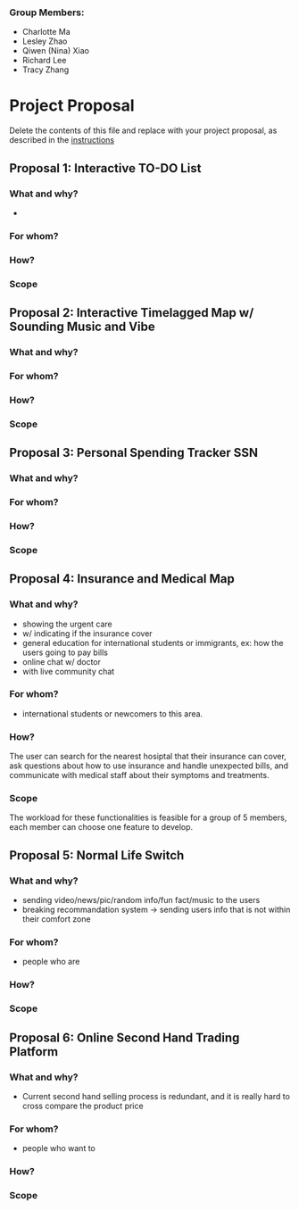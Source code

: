 ### Group Members:
- Charlotte Ma
- Lesley Zhao
- Qiwen (Nina) Xiao
- Richard Lee
- Tracy Zhang
  
# Project Proposal
Delete the contents of this file and replace with your project proposal, as described in the [instructions](./instructions.md)

## **Proposal 1: Interactive TO-DO List**

### What and why?
- 

### For whom?

### How?

### Scope


## **Proposal 2: Interactive Timelagged Map w/ Sounding Music and Vibe**

### What and why?

### For whom?

### How?

### Scope


## **Proposal 3: Personal Spending Tracker SSN**

### What and why?

### For whom?

### How?

### Scope


## **Proposal 4: Insurance and Medical Map**

### What and why?
- showing the urgent care
- w/ indicating if the insurance cover
- general education for international students or immigrants, ex: how the users going to pay bills
- online chat w/ doctor
- with live community chat

### For whom?
- international students or newcomers to this area.

### How?
The user can search for the nearest hosiptal that their insurance can cover, ask questions about how to use insurance and handle unexpected bills, and communicate with medical staff about their symptoms and treatments.

### Scope
The workload for these functionalities is feasible for a group of 5 members, each member can choose one feature to develop.

## **Proposal 5: Normal Life Switch**

### What and why?
- sending video/news/pic/random info/fun fact/music to the users
- breaking recommandation system -> sending users info that is not within their comfort zone

### For whom?
- people who are 

### How?

### Scope


## **Proposal 6: Online Second Hand Trading Platform**

### What and why?
- Current second hand selling process is redundant, and it is really hard to cross compare the product price

### For whom?
- people who want to
### How?

### Scope

